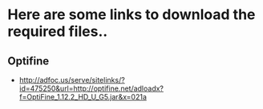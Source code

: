 # Here are some links to download the required files..

## Optifine
- http://adfoc.us/serve/sitelinks/?id=475250&url=http://optifine.net/adloadx?f=OptiFine_1.12.2_HD_U_G5.jar&x=021a

#

